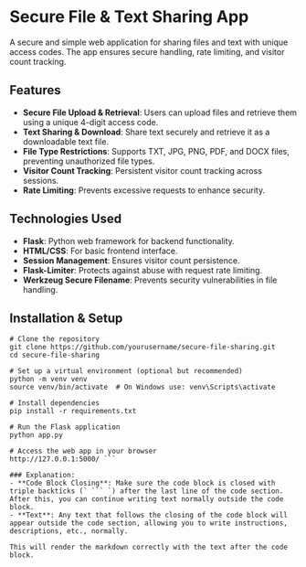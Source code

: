 # Secure File & Text Sharing App

A secure and simple web application for sharing files and text with unique access codes. The app ensures secure handling, rate limiting, and visitor count tracking.

## Features

- **Secure File Upload & Retrieval**: Users can upload files and retrieve them using a unique 4-digit access code.
- **Text Sharing & Download**: Share text securely and retrieve it as a downloadable text file.
- **File Type Restrictions**: Supports TXT, JPG, PNG, PDF, and DOCX files, preventing unauthorized file types.
- **Visitor Count Tracking**: Persistent visitor count tracking across sessions.
- **Rate Limiting**: Prevents excessive requests to enhance security.

## Technologies Used

- **Flask**: Python web framework for backend functionality.
- **HTML/CSS**: For basic frontend interface.
- **Session Management**: Ensures visitor count persistence.
- **Flask-Limiter**: Protects against abuse with request rate limiting.
- **Werkzeug Secure Filename**: Prevents security vulnerabilities in file handling.

## Installation & Setup

```
# Clone the repository
git clone https://github.com/yourusername/secure-file-sharing.git
cd secure-file-sharing

# Set up a virtual environment (optional but recommended)
python -m venv venv
source venv/bin/activate  # On Windows use: venv\Scripts\activate

# Install dependencies
pip install -r requirements.txt

# Run the Flask application
python app.py

# Access the web app in your browser
http://127.0.0.1:5000/ ```

### Explanation:
- **Code Block Closing**: Make sure the code block is closed with triple backticks (` ``` `) after the last line of the code section. After this, you can continue writing text normally outside the code block.
- **Text**: Any text that follows the closing of the code block will appear outside the code section, allowing you to write instructions, descriptions, etc., normally.

This will render the markdown correctly with the text after the code block.


